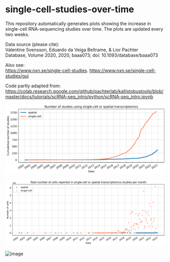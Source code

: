 # single-cell-studies-over-time

This repository automatically generates plots showing the increase in single-cell RNA-sequencing studies over time. The plots are updated every two weeks.

Data source (please cite):  
Valentine Svensson, Eduardo da Veiga Beltrame, & Lior Pachter  
Database, Volume 2020, 2020, baaa073; doi: 10.1093/database/baaa073

Also see:  
https://www.nxn.se/single-cell-studies. 
https://www.nxn.se/single-cell-studies/gui

Code partly adapted from:
https://colab.research.google.com/github/pachterlab/kallistobustools/blob/master/docs/tutorials/scRNA-seq_intro/python/scRNA-seq_intro.ipynb

![image](plots/studies_over_time.png)

![image](plots/cells_over_time.png)

![image](plots/technologies_over_time.png)
